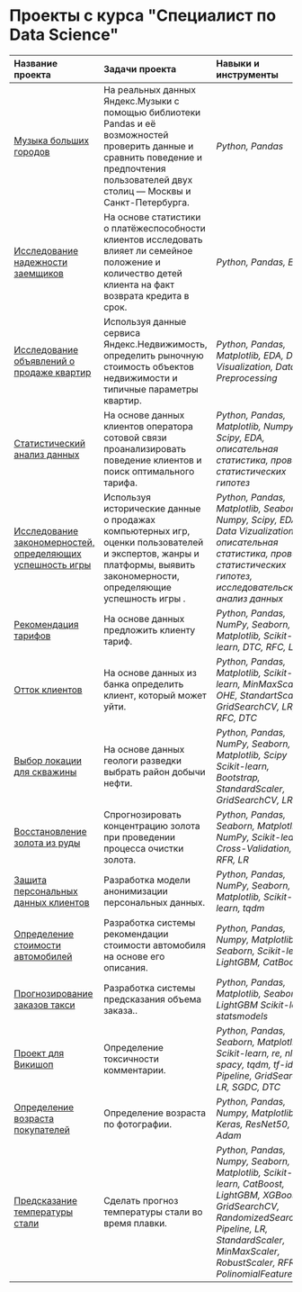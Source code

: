 # Проекты с курса "Специалист по Data Science"
| Название проекта | Задачи проекта | Навыки и инструменты | 
| :---------------------- | :---------------------- | :---------------------- |
| [Музыка больших городов](big_cities_music) | На реальных данных Яндекс.Музыки c помощью библиотеки Pandas и её возможностей проверить данные и сравнить поведение и предпочтения пользователей двух столиц — Москвы и Санкт-Петербурга.| *Python, Pandas* |
| [Исследование надежности заемщиков](investigate_borrowers'_reliability) | На основе статистики о платёжеспособности клиентов исследовать влияет ли семейное положение и количество детей клиента на факт возврата кредита в срок.| *Python, Pandas, EDA* |
| [Исследование объявлений о продаже квартир](sale_apartments_announcements) | Используя данные сервиса Яндекс.Недвижимость, определить рыночную стоимость объектов недвижимости и типичные параметры квартир.| *Python, Pandas, Matplotlib, EDA, Data Visualization, Data Preprocessing* |
| [Статистический анализ данных](statistical_data_analysis) | На основе данных клиентов оператора сотовой связи проанализировать поведение клиентов и поиск оптимального тарифа.| *Python, Pandas, Matplotlib, Numpy, Scipy, EDA, описательная статистика, проверка статистических гипотез* |
| [Исследование закономерностей, определяющих успешность игры](success_of_games) | Используя исторические данные о продажах компьютерных игр, оценки пользователей и экспертов, жанры и платформы, выявить закономерности, определяющие успешность игры .| *Python, Pandas, Matplotlib, Seaborn, Numpy, Scipy, EDA, Data Vizualization, описательная статистика, проверка статистических гипотез, исследовательский анализ данных* |
| [Рекомендация тарифов](tariff_recommendation) | На основе данных предложить клиенту тариф.| *Python, Pandas, NumPy, Seaborn, Matplotlib, Scikit-learn, DTC, RFC, LR* |
| [Отток клиентов](big_cities_music) | На основе данных из банка определить клиент, который может уйти.| *Python, Pandas, Matplotlib, Scikit-learn, MinMaxScaler, OHE, StandartScaler, GridSearchCV, LR, RFC, DTC* |
| [Выбор локации для скважины](big_cities_music) | На основе данных геологи разведки выбрать район добычи нефти.| *Python, Pandas, NumPy, Seaborn, Matplotlib, Scipy Scikit-learn, Bootstrap, StandardScaler, GridSearchCV, LR* |
| [Восстановление золота из руды](big_cities_music) | Спрогнозировать концентрацию золота при проведении процесса очистки золота.| *Python, Pandas, Seaborn, Matplotlib, NumPy, Scikit-learn, Cross-Validation, DTR, RFR, LR* |
| [Защита персональных данных клиентов](big_cities_music) | Разработка модели анонимизации персональных данных.| *Python, Pandas, NumPy, Seaborn, Matplotlib, Scikit-learn, tqdm* |
| [Определение стоимости автомобилей](big_cities_music) | Разработка системы рекомендации стоимости автомобиля на основе его описания.| *Python, Pandas, Numpy, Matplotlib, Seaborn, Scikit-learn, LightGBM, CatBoost* |
| [Прогнозирование заказов такси](big_cities_music) | Разработка системы предсказания объема заказа..| *Python, Pandas, Matplotlib, Seaborn, LightGBM Scikit-learn, statsmodels* |
| [Проект для Викишоп](big_cities_music) | Определение токсичности комментарии.| *Python, Pandas, Seaborn, Matplotlib, Scikit-learn, re, nltk, spacy, tqdm, tf-idf, Pipeline, GridSearch, LR, SGDC, DTC* |
| [Определение возраста покупателей](big_cities_music) | Определение возраста по фотографии.| *Python, Pandas, Numpy, Matplotlib, Keras, ResNet50, Adam* |
| [Предсказание температуры стали](big_cities_music) | Сделать прогноз температуры стали во время плавки.| *Python, Pandas, Numpy, Seaborn, Matplotlib, Scikit-learn, CatBoost, LightGBM, XGBoost, GridSearchCV, RandomizedSearchCV, Pipeline, LR, StandardScaler, MinMaxScaler, RobustScaler, RFR, PolinomialFeatures* |
